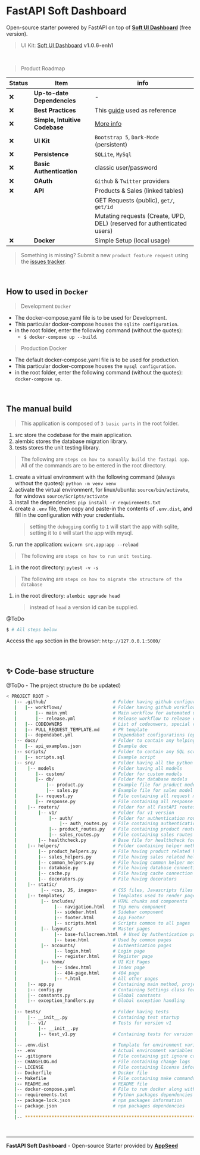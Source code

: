 # FastAPI Soft Dashboard

Open-source starter powered by FastAPI on top of **[Soft UI Dashboard](https://github.com/app-generator/ct-soft-ui-dashboard-enh)** (free version). 

> UI Kit: [Soft UI Dashboard](https://github.com/app-generator/ct-soft-ui-dashboard-enh) **v1.0.6-enh1**

<br />

> Product Roadmap 

| Status | Item | info | 
| --- | --- | --- |
| ❌ | **Up-to-date Dependencies** | - |
| ❌ | **Best Practices** | This [guide](https://github.com/zhanymkanov/fastapi-best-practices) used as reference |
| ❌ | **Simple, Intuitive Codebase** | [More info](https://github.com/app-generator/fastapi-soft-ui-dashboard/issues/1) |
| ❌ | **UI Kit** | `Bootstrap 5`, `Dark-Mode` (persistent) |
| ❌ | **Persistence** | `SQLite`, `MySql` |
| ❌ | **Basic Authentication** | classic user/password |
| ❌ | **OAuth** | `Github` & `Twitter` providers |
| ❌ | **API** | Products & Sales (linked tables) |
|     |        | GET Requests (public), `get/`, `get/id`  |
|     |        | Mutating requests (Create, UPD, DEL) (reserved for authenticated users) |
| ❌ | **Docker** | Simple Setup (local usage) |

> Something is missing? Submit a new `product feature request` using the [issues tracker](https://github.com/app-generator/fastapi-soft-ui-dashboard/issues).

<br />

## How to used in `Docker`

> Development `Docker`

- The docker-compose.yaml file is to be used for Development.
- This particular docker-compose houses the `sqlite configuration`.
- in the root folder, enter the following command (without the quotes): 
  - `$ docker-compose up --build`.

> Production Docker
   - The default docker-compose.yaml file is to be used for production.
   - This particular docker-compose houses the `mysql configuration`.
   - in the root folder, enter the following command (without the quotes): `docker-compose up`.

<br />

## The manual build

> This application is composed of `3 basic parts` in the root folder.
   1. src store the codebase for the main application.
   2. alembic stores the database migration library.
   3. tests stores the unit testing library.

> The following are `steps on how to manually build the fastapi app`. All of the commands are to be entered in the root directory.
   1. create a virtual environment with the following command (always without the quotes): `python -m venv venv`
   2. activate the virtual environment, for linux/ubuntu: `source/bin/activate`, for windows `source/Scripts/activate`
   3. install the dependencies: `pip install -r requirements.txt`
   4. create a `.env` file, then copy and paste-in the contents of `.env.dist`, and fill in the configuration with your credentials.
         > setting the `debugging` config to `1` will start the app with sqlite, setting it to `0` will start the app with mysql.  
   5. run the application: `uvicorn src.app:app --reload`

> The following are `steps on how to run unit testing`.
   1. in the root directory: `pytest -v -s`

> The following are `steps on how to migrate the structure of the database`
   1. in the root directory: `alembic upgrade head`
      > instead of `head` a version id can be supplied.  

@ToDo


```bash
$ # All steps below
```

Access the `app` section in the browser: `http://127.0.0.1:5000/`

<br />

## ✨ Code-base structure

@ToDo - The project structure (to be updated) 


```bash
< PROJECT ROOT >
   |-- .github/                         # Folder having github configurations
   |   |-- workflows/                   # Folder having github workflow configurations
   |       |-- main.yml                 # Main workflow for automated unit testing/syntax check
   |       |-- release.yml              # Release workflow to release code when PR merged in main
   |   |-- CODEOWNERS                   # List of codeonwers, special check can be made in repo settings
   |   |-- PULL_REQUEST_TEMPLATE.md     # PR template
   |   |-- dependabot.yml               # Dependabot configurations (optional)
   |-- docs/                            # Folder to contain any helping docs
   |   |-- api_examples.json            # Example doc
   |-- scripts/                         # Folder to contain any SQL scripts
   |   |-- scripts.sql                  # Example script
   |-- src/                             # Folder having all the python code
   |    |-- models                      # Folder having all models
   |       |-- custom/                  # Folder for custom models
   |       |-- db/                      # Folder for database models
   |           |-- product.py           # Example file for product model
   |           |-- sales.py             # Example file for sales model
   |       |-- request.py               # File containing all request models
   |       |-- response.py              # File containing all response models
   |    |-- routers/                    # Folder for all FastAPI routes
   |        |-- v1/                     # Folder for v1 version
   |            |-- auth/               # Folder for authentication routes
   |                |-- auth_routes.py  # File containing authentication routes for v1
   |            |-- product_routes.py   # File containing product routes for v1
   |            |-- sales_routes.py     # File containing sales routes for v1
   |        |-- healthcheck.py          # Base file for healthcheck for FastAPI
   |    |-- helpers/                    # Folder containing helper methods
   |        |-- product_helpers.py      # File having product related helper methods
   |        |-- sales_helpers.py        # File having sales related helper methods
   |        |-- common_helpers.py       # File having common helper methods
   |        |-- database.py             # File having database connection and methods
   |        |-- cache.py                # File having cache connection and methods
   |        |-- decorators.py           # File having decorators
   |    |-- static/
   |         |-- <css, JS, images>      # CSS files, Javascripts files
   |    |-- templates/                  # Templates used to render pages
   |         |-- includes/              # HTML chunks and components
   |              |-- navigation.html   # Top menu component
   |              |-- sidebar.html      # Sidebar component
   |              |-- footer.html       # App Footer
   |              |-- scripts.html      # Scripts common to all pages
   |         |-- layouts/               # Master pages
   |              |-- base-fullscreen.html  # Used by Authentication pages
   |              |-- base.html         # Used by common pages
   |         |-- accounts/              # Authentication pages
   |              |-- login.html        # Login page
   |              |-- register.html     # Register page
   |         |-- home/                  # UI Kit Pages
   |              |-- index.html        # Index page
   |              |-- 404-page.html     # 404 page
   |              |-- *.html            # All other pages
   |    |-- app.py                      # Containing main method, project startup
   |    |-- config.py                   # Containing Settings class for fetching configurations
   |    |-- constants.py                # Global constants
   |    |-- exception_handlers.py       # Global exception handling
   |
   |-- tests/                           # Folder having tests
   |    |-- __init__.py                 # Containing test startup
   |    |-- v1/                         # Tests for version v1
   |        |-- __init__.py
   |        |-- test_v1.py              # Containing tests for version v1
   |
   |-- .env.dist                        # Template for environment variables
   |-- .env                             # Actual environment variables file
   |-- .gitignore                       # File containing git ignore configurations                           
   |-- CHANGELOG.md                     # File containing change logs
   |-- LICENSE                          # File containing license information
   |-- Dockerfile                       # Docker file
   |-- Makefile                         # File containing make commands
   |-- README.md                        # README file
   |-- docker-compose.yaml              # File to run docker along with other dependencies
   |-- requirements.txt                 # Python packages dependencies
   |-- package-lock.json                # npm packages information
   |-- package.json                     # npm packages dependencies
   |
   |-- ************************************************************************
```

<br /> 

---
**FastAPI Soft Dashboard** - Open-source Starter provided by **[AppSeed](https://appseed.us/)**
